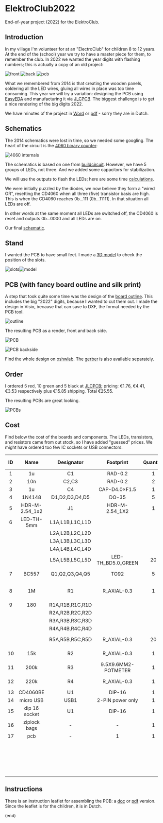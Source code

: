 # ElektroClub2022

End-of-year project (2022) for the ElektroClub.


## Introduction

In my village I'm volunteer for at an "ElectroClub" for children 8 to 12 years.
At the end of the (school) year we try to have a master piece for them, to remember the club.
In 2022 we wanted the year digits with flashing numbers; this is actually a copy of an old project:

![front](2014-front.jpg) ![back](2014-back.jpg) ![pcb](2014-pcb.jpg)

What we remembered from 2014 is that creating the wooden panels, soldering all the LED wires, 
gluing all wires in place was too time consuming.
This year we will try a variation: designing the PCB using [EasyEDA](https://easyeda.com)
and manufacturing it via [JLCPCB](https://jlcpcb.com/). 
The biggest challenge is to get a nice rendering of the big digits 2022.

We have minutes of the project in [Word](ElektroClub2022-plan.docx) or [pdf](ElektroClub2022-plan.pdf) - sorry they are in Dutch.


## Schematics

The 2014 schematics were lost in time, so we needed some googling.
The heart of the circuit is the [4060 binary counter](https://www.ti.com/lit/ds/symlink/cd4060b.pdf):

![4060 internals](CD4060-internals.png)

The schematics is based on one from [buildcircuit](https://www.buildcircuit.com/diy-kit-8-happy-birthday-led-flashing-diy-kit-using-cd4060-and-music-chip/).
However, we have 5 groups of LEDs, not three. And we added some capacitors for stabilization.

We will use the outputs to flash the LEDs; here are some time [calculations](timing.xlsx).

We were initially puzzled by the diodes, we now believe they form a "wired OR", 
resetting the CD4060 when all three (five) transistor basis are high.
This is when the CD4060 reaches 0b...111 (0b...11111). 
In that situation all LEDs are off. 

In other words at the same moment all LEDs are switched off, 
the CD4060 is reset and outputs 0b...0000 and all LEDs are on.

Our final [schematic](schematic.pdf).


## Stand

I wanted the PCB to have small feet.
I made a [3D model](standmodel) to check the position of the slots.

![slots](standmodel/concept.png)![model](standmodel/feet-slanted.png)


## PCB (with fancy board outline and silk print)

A step that took quite some time was the design of the [board outline](pcboutline).
This includes the big "2022" digits, because I wanted to cut them out.
I made the design in Visio, because that can save to DXF, the format needed by the PCB tool.

![outline](pcboutline/outline.png)

The resulting PCB as a render, front and back side.

![PCB](pcb.png)

![PCB backside](pcb-back.png)

Find the whole design on [oshwlab](https://oshwlab.com/maartenpennings/elektroclub2022).
The [gerber](Gerber_ElektroClub2022_pcb.zip) is also available separately.


## Order

I ordered 5 red, 10 green and 5 black at [JLCPCB](https://jlcpcb.com/); 
pricing: €1.76, €4.41, €3.53 respectively plus €15.85 shipping. Total €25.55.

The resulting PCBs are great looking. 

![PCBs](2022-all.jpg)


## Cost 

Find below the cost of the boards and components.
The LEDs, transistors, and resistors came from out stock, so I have added "guessed" prices.
We might have ordered too few IC sockets or USB connectors.

  | ID |      Name	     | Designator      | Footprint	        |Quantity | For 20 boards | Ordered  |
  |:--:|:---------------:|:---------------:|:------------------:|:-------:|:-------------:|:--------:|
  |  1 |       1u        | C1              | RAD-0.2            | 1       |       20      | [100(+100) for €3.02](https://www.aliexpress.com/item/1005001715033995.html) |
  |  2 |      10n        | C2,C3           | RAD-0.2            | 2       |       40      | 100 with (1) |
  |  3 |       1u        | C4              | CAP-D4.0×F1.5      | 1       |       20      | [50 for €1.90](https://www.aliexpress.com/item/1005002842732971.html) |
  |  4 |     1N4148      | D1,D2,D3,D4,D5  | DO-35              | 5       |      100      | [200 for €2.01](https://www.aliexpress.com/item/1005003540554760.html) |
  |  5 | HDR-M-2.54_1x2  | J1              | HDR-M-2.54_1X2     | 1       |       20      | Not mounted |
  |  6 | LED-TH-5mm      | L1A,L1B,L1C,L1D |                    |         |               |  |
  |    |                 | L2A,L2B,L2C,L2D |                    |         |               |  |
  |    |                 | L3A,L3B,L3C,L3D |                    |         |               |  |
  |    |                 | L4A,L4B,L4C,L4D |                    |         |               |  |
  |    |                 | L5A,L5B,L5C,L5D | LED-TH_BD5.0_GREEN | 20      |      400      | From stock [Guess 500 for €4.66](https://www.aliexpress.com/item/1005003483614644.html) |
  |  7 |     BC557       | Q1,Q2,Q3,Q4,Q5  | TO92               | 5       |      100      | From stock [Guess 100 for €2.24](https://www.aliexpress.com/item/32868211649.html)|
  |  8 |       1M        | R1              | R_AXIAL-0.3        | 1       |       20      | From stock [Guess 100(+100+100+100) for €3.80](https://www.aliexpress.com/item/32979849787.html)|
  |  9 |      180        | R1A,R1B,R1C,R1D |                    |         |               |  |
  |    |                 | R2A,R2B,R2C,R2D |                    |         |               |  |
  |    |                 | R3A,R3B,R3C,R3D |                    |         |               |  |
  |    |                 | R4A,R4B,R4C,R4D |                    |         |               |  |
  |    |                 | R5A,R5B,R5C,R5D | R_AXIAL-0.3        | 20      |      400      | From stock - Guess 100 with (8) |
  | 10 |      15k        | R2              | R_AXIAL-0.3        | 1       |       20      | From stock - Guess 100 with (8) |
  | 11 |     200k        | R3              | 9.5X9.6MM2-POTMETER| 1       |       20      | [25 for €5.48](https://www.aliexpress.com/item/32783054938.html) |
  | 12 |     220k        | R4              | R_AXIAL-0.3        | 1       |       20      | From stock - Guess 100 with (8) |
  | 13 |   CD4060BE      | U1              | DIP-16             | 1       |       20      | [30 for €2.52](https://www.aliexpress.com/item/1005001345739246.html) |
  | 14 |   micro USB     | USB1            | 2-PIN power only   | 1       |     **20**    | [**20** for €2.00](https://www.aliexpress.com/item/32931657320.html) |
  | 15 |  dip 16 socket  | U1              | DIP-16             | 1       |     **20**    | [**20** for €1.75](https://www.aliexpress.com/item/1005001403007175.html) |
  | 16 |  ziplock bags   | -               | -                  | 1       |       20      | [100 for €3.64](https://www.aliexpress.com/item/1005003813481837.html) |
  | 17 |      pcb        | -               | 1                  | 1       |       20      | [20 for €25.55](https://oshwlab.com/maartenpennings/elektroclub2022) |
  |    |                 |                 |                    |         |               | From stock - Guess €10.70 |
  |    |                 |                 |                    |         |               | Ordered **€47.87** |
  |    |                 |                 |                    |         |               | Total cost €58.57 (**€2.93/piece**) |


## Instructions

There is an instruction leaflet for assembling the PCB:
a [doc](ElektroClub2022-manual.docx) or [pdf](ElektroClub2022-manual.pdf) version.
Since the leaflet is for the children, it is in Dutch.

(end)
